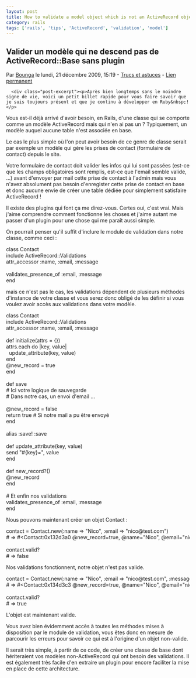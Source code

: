 ```yaml
---
layout: post
title: How to validate a model object which is not an ActiveRecord object
category: rails
tags: ['rails', 'tips', 'ActiveRecord', 'validation', 'model']
---
```


 <h2 id="p142" class="post-title">Valider un modèle qui ne descend pas de ActiveRecord::Base sans plugin</h2>

<p class="post-info">Par <a href="http://www.cavigneaux.net">Bounga</a>    le lundi, 21 décembre 2009, 15:19        - <a href="../../../../../category/Tips/index.html">Trucs et astuces</a>
    - <a href="index.html">Lien permanent</a>
</p>



      <div class="post-excerpt"><p>Après bien longtemps sans le moindre signe de vie, voici un petit billet rapide pour vous faire savoir que je suis toujours présent et que je continu à développer en Ruby&nbsp;!</p>


<p>Vous est-il déjà arrivé d'avoir besoin, en Rails, d'une classe qui se comporte comme un modèle ActiveRecord mais qui n'en ai pas un&nbsp;? Typiquement, un modèle auquel aucune table n'est associée en base.</p>


<p>Le cas le plus simple où l'on peut avoir besoin de ce genre de classe serait par exemple un modèle qui gère les prises de contact (formulaire de contact) depuis le site.</p>


<p>Votre formulaire de contact doit valider les infos qui lui sont passées (est-ce que les champs obligatoires sont remplis, est-ce que l'email semble valide, …) avant d'envoyer par mail cette prise de contact à l'admin mais vous n'avez absolument pas besoin d'enregister cette prise de contact en base et donc aucune envie de créer une table dédiée pour simplement satisfaire ActiveRecord&nbsp;!</p>


<p>Il existe des plugins qui font ça me direz-vous. Certes oui, c'est vrai. Mais j'aime comprendre comment fonctionne les choses et j'aime autant me passer d'un plugin pour une chose qui me paraît aussi simple.</p></div>
    
<div class="post-content"><p>On pourrait penser qu'il suffit d'inclure le module de validation dans notre classe, comme ceci&nbsp;:</p>

<pre class="rails rails" style="font-family:inherit">class Contact
include ActiveRecord::Validations
attr_accessor :name, :email, :message
&nbsp;
validates_presence_of :email, :message
end</pre>


<p>mais ce n'est pas le cas, les validations dépendent de plusieurs méthodes d'instance de votre classe et vous serez donc obligé de les définir si vous voulez avoir accès aux validations dans votre modèle.</p>

<pre class="rails rails" style="font-family:inherit">class Contact
include ActiveRecord::Validations
attr_accessor :name, :email, :message
&nbsp;
def initialize&#40;attrs = &#123;&#125;&#41;
attrs.each do |key, value|
  update_attribute&#40;key, value&#41;
end
@new_record = true
end
&nbsp;
def save
# Ici votre logique de sauvegarde
# Dans notre cas, un envoi d'email ...
&nbsp;
@new_record = false
return true # Si notre mail a pu être envoyé
end
&nbsp;
alias :save! :save
&nbsp;
def update_attribute&#40;key, value&#41;
send &quot;#{key}=&quot;, value
end
&nbsp;
def new_record?&#40;&#41;
@new_record
end
&nbsp;
# Et enfin nos validations
validates_presence_of :email, :message
end</pre>


<p>Nous pouvons maintenant créer un objet Contact&nbsp;:</p>

<pre class="rails rails" style="font-family:inherit">contact = Contact.new&#40;:name =&gt; &quot;Nico&quot;, :email =&gt; &quot;nico@test.com&quot;&#41;
# =&gt; #&lt;Contact:0x132d3a0 @new_record=true, @name=&quot;Nico&quot;, @email=&quot;nico@test.com&quot;&gt;
&nbsp;
contact.valid?
# =&gt; false</pre>


<p>Nos validations fonctionnent, notre objet n'est pas valide.</p>

<pre class="rails rails" style="font-family:inherit">contact = Contact.new&#40;:name =&gt; &quot;Nico&quot;, :email =&gt; &quot;nico@test.com&quot;, :message =&gt; &quot;Hey !&quot;&#41;
# =&gt; #&lt;Contact:0x134d3c3 @new_record=true, @name=&quot;Nico&quot;, @email=&quot;nico@test.com&quot;, @message=&quot;Hey !&quot;&gt;
&nbsp;
contact.valid?
# =&gt; true</pre>


<p>L'objet est maintenant valide.</p>


<p>Vous avez bien évidemment accès à toutes les méthodes mises à disposition par le module de validation, vous êtes donc en mesure de parcourir les erreurs pour savoir ce qui est à l'origine d'un objet non-valide.</p>


<p>Il serait très simple, à partir de ce code, de créer une classe de base dont hériteraient vos modèles non-ActiveRecord qui ont besoin des validations. Il est également très facile d'en extraire un plugin pour encore faciliter la mise en place de cette architecture.</p></div>
